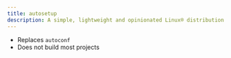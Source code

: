 ```yaml
---
title: autosetup
description: A simple, lightweight and opinionated Linux® distribution based on musl libc and toybox
---
```


- Replaces `autoconf`
- Does not build most projects
